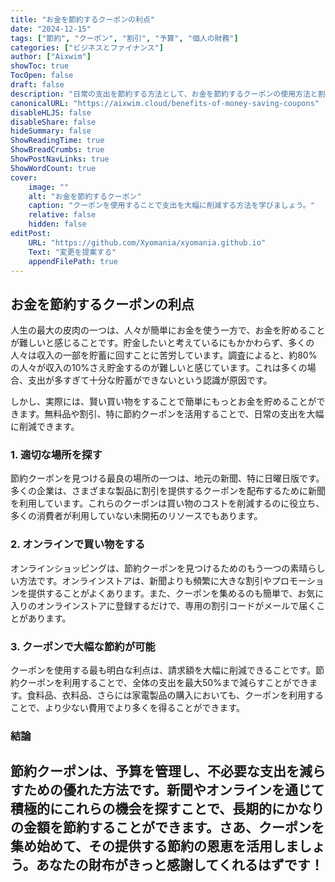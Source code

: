 ```yaml
---
title: "お金を節約するクーポンの利点"
date: "2024-12-15"
tags: ["節約", "クーポン", "割引", "予算", "個人の財務"]
categories: ["ビジネスとファイナンス"]
author: ["Aixwim"]
showToc: true
TocOpen: false
draft: false
description: "日常の支出を節約する方法として、お金を節約するクーポンの使用方法と割引を最大限に活用する方法を学びましょう。"
canonicalURL: "https://aixwim.cloud/benefits-of-money-saving-coupons"
disableHLJS: false
disableShare: false
hideSummary: false
ShowReadingTime: true
ShowBreadCrumbs: true
ShowPostNavLinks: true
ShowWordCount: true
cover:
    image: ""
    alt: "お金を節約するクーポン"
    caption: "クーポンを使用することで支出を大幅に削減する方法を学びましょう。"
    relative: false
    hidden: false
editPost:
    URL: "https://github.com/Xyomania/xyomania.github.io"
    Text: "変更を提案する"
    appendFilePath: true
---
```


## お金を節約するクーポンの利点

人生の最大の皮肉の一つは、人々が簡単にお金を使う一方で、お金を貯めることが難しいと感じることです。貯金したいと考えているにもかかわらず、多くの人々は収入の一部を貯蓄に回すことに苦労しています。調査によると、約80%の人々が収入の10%さえ貯金するのが難しいと感じています。これは多くの場合、支出が多すぎて十分な貯蓄ができないという認識が原因です。

しかし、実際には、賢い買い物をすることで簡単にもっとお金を貯めることができます。無料品や割引、特に節約クーポンを活用することで、日常の支出を大幅に削減できます。

### **1. 適切な場所を探す**

節約クーポンを見つける最良の場所の一つは、地元の新聞、特に日曜日版です。多くの企業は、さまざまな製品に割引を提供するクーポンを配布するために新聞を利用しています。これらのクーポンは買い物のコストを削減するのに役立ち、多くの消費者が利用していない未開拓のリソースでもあります。

### **2. オンラインで買い物をする**

オンラインショッピングは、節約クーポンを見つけるためのもう一つの素晴らしい方法です。オンラインストアは、新聞よりも頻繁に大きな割引やプロモーションを提供することがよくあります。また、クーポンを集めるのも簡単で、お気に入りのオンラインストアに登録するだけで、専用の割引コードがメールで届くことがあります。

### **3. クーポンで大幅な節約が可能**

クーポンを使用する最も明白な利点は、請求額を大幅に削減できることです。節約クーポンを利用することで、全体の支出を最大50%まで減らすことができます。食料品、衣料品、さらには家電製品の購入においても、クーポンを利用することで、より少ない費用でより多くを得ることができます。

### **結論**

節約クーポンは、予算を管理し、不必要な支出を減らすための優れた方法です。新聞やオンラインを通じて積極的にこれらの機会を探すことで、長期的にかなりの金額を節約することができます。さあ、クーポンを集め始めて、その提供する節約の恩恵を活用しましょう。あなたの財布がきっと感謝してくれるはずです！
---
